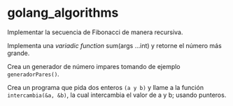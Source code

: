# golang_algorithms

Implementar la secuencia de Fibonacci de manera recursiva.

Implementa una _variadic function_ sum(args ...int) y retorne el número más grande.

Crea un generador de número impares tomando de ejemplo `generadorPares()`.

Crea un programa que pida dos enteros `(a y b)` y llame a la función `intercambia(&a, &b)`, la cual intercambia el valor de a y b; usando punteros.
